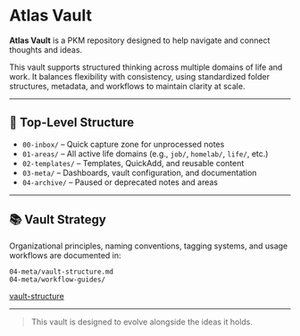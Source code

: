 # Atlas Vault

**Atlas Vault** is a PKM repository designed to help navigate and connect thoughts and ideas.

This vault supports structured thinking across multiple domains of life and work. It balances flexibility with consistency, using standardized folder structures, metadata, and workflows to maintain clarity at scale.

---

## 📁 Top-Level Structure

- `00-inbox/` – Quick capture zone for unprocessed notes
- `01-areas/` – All active life domains (e.g., `job/`, `homelab/`, `life/`, etc.)
- `02-templates/` – Templates, QuickAdd, and reusable content
- `03-meta/` – Dashboards, vault configuration, and documentation
- `04-archive/` – Paused or deprecated notes and areas

---

## 📚 Vault Strategy

Organizational principles, naming conventions, tagging systems, and usage workflows are documented in:

```
04-meta/vault-structure.md
04-meta/workflow-guides/
```

[vault-structure](03-meta/vault-structure.md)

---

> This vault is designed to evolve alongside the ideas it holds.